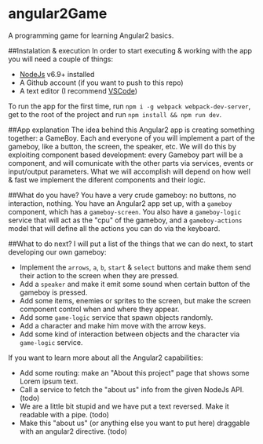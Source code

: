 # angular2Game
A programming game for learning Angular2 basics.

##Instalation & execution
In order to start executing & working with the app you will need a couple of things:
* [NodeJs](https://nodejs.org/en/) v6.9+ installed
* A Github account (if you want to push to this repo)
* A text editor (I recommend [VSCode](https://code.visualstudio.com/))

To run the app for the first time, run `npm i -g webpack webpack-dev-server`, get to the root of the project and run
`npm install && npm run dev`.

##App explanation
The idea behind this Angular2 app is creating something together: a GameBoy. Each and everyone of you will implement a part of the gameboy,
like a button, the screen, the speaker, etc.
We will do this by exploiting component based development: every Gameboy part will be a component, and will comunicate with the other 
parts via services, events or input/output parameters. What we will accomplish will depend on how well & fast we implement the diferent 
components and their logic.

##What do you have?
You have a very crude gameboy: no buttons, no interaction, nothing. You have an Angular2 app set up, with a `gameboy` component, which has
a `gameboy-screen`. You also have a `gameboy-logic` service that will act as the "cpu" of the gameboy, and a `gameboy-actions` model that 
will define all the actions you can do via the keyboard.

##What to do next?
I will put a list of the things that we can do next, to start developing our own gameboy:
* Implement the `arrows`, `a`, `b`, `start` & `select` buttons and make them send their action to the screen when they are pressed.
* Add a `speaker` and make it emit some sound when certain button of the gameboy is pressed.
* Add some items, enemies or sprites to the screen, but make the screen component control when and where they appear.
* Add some `game-logic` service that spawn objects randomly.
* Add a character and make him move with the arrow keys.
* Add some kind of interaction between objects and the character via `game-logic` service.

If you want to learn more about all the Angular2 capabilities:
* Add some routing: make an "About this project" page that shows some Lorem ipsum text.
* Call a service to fetch the "about us" info from the given NodeJs API. (todo)
* We are a little bit stupid and we have put a text reversed. Make it readable with a pipe. (todo)
* Make this "about us" (or anything else you want to put here) draggable with an angular2 directive. (todo)





